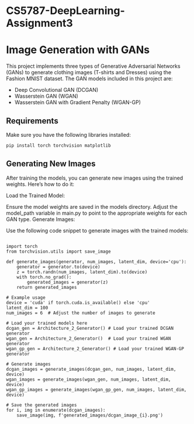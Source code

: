 # CS5787-DeepLearning-Assignment3

# Image Generation with GANs

This project implements three types of Generative Adversarial Networks (GANs) to generate clothing images (T-shirts and Dresses) using the Fashion MNIST dataset. The GAN models included in this project are:
- Deep Convolutional GAN (DCGAN)
- Wasserstein GAN (WGAN)
- Wasserstein GAN with Gradient Penalty (WGAN-GP)

## Requirements

Make sure you have the following libraries installed:

```bash
pip install torch torchvision matplotlib
```

## Generating New Images
After training the models, you can generate new images using the trained weights. Here’s how to do it:

Load the Trained Model:

Ensure the model weights are saved in the models directory. Adjust the model_path variable in main.py to point to the appropriate weights for each GAN type.
Generate Images:

Use the following code snippet to generate images with the trained models:

```

import torch
from torchvision.utils import save_image

def generate_images(generator, num_images, latent_dim, device='cpu'):
    generator = generator.to(device)
    z = torch.randn(num_images, latent_dim).to(device)
    with torch.no_grad():
        generated_images = generator(z)
    return generated_images

# Example usage
device = 'cuda' if torch.cuda.is_available() else 'cpu'
latent_dim = 100
num_images = 6  # Adjust the number of images to generate

# Load your trained models here
dcgan_gen = Architecture_2_Generator() # Load your trained DCGAN generator
wgan_gen = Architecture_2_Generator()  # Load your trained WGAN generator
wgan_gp_gen = Architecture_2_Generator() # Load your trained WGAN-GP generator

# Generate images
dcgan_images = generate_images(dcgan_gen, num_images, latent_dim, device)
wgan_images = generate_images(wgan_gen, num_images, latent_dim, device)
wgan_gp_images = generate_images(wgan_gp_gen, num_images, latent_dim, device)

# Save the generated images
for i, img in enumerate(dcgan_images):
    save_image(img, f'generated_images/dcgan_image_{i}.png')

```

